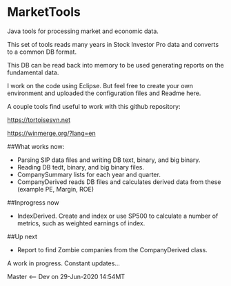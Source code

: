 # MarketTools
Java tools for processing market and economic data.

This set of tools reads many years in Stock Investor Pro data and converts to a common DB format.

This DB can be read back into memory to be used generating reports on the fundamental data.

I work on the code using Eclipse. But feel free to create your own environment and uploaded the configuration files and Readme here.

A couple tools find useful to work with this github repository:

https://tortoisesvn.net

https://winmerge.org/?lang=en

##What works now:
* Parsing SIP data files and writing DB text, binary, and big binary.
* Reading DB tedt, binary, and big binary files.
* CompanySummary lists for each year and quarter.
* CompanyDerived reads DB files and calculates derived data from these (example PE, Margin, ROE)

##Inprogress now
* IndexDerived. Create and index or use SP500 to calculate a number of metrics, such as weighted earnings of index.

##Up next
* Report to find Zombie companies from the CompanyDerived class.

A work in progress. Constant updates...

Master <-- Dev on 29-Jun-2020 14:54MT
